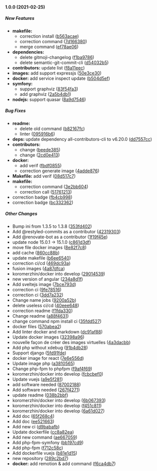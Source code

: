 #### 1.0.0 (2021-02-25)

##### New Features

* **makefile:**
  *  correction install ([b563acae](https://github.com/koromerzhin/docker/commit/b563acae78422568bed0454bb82c5db6fc0ece23))
  *  correction command ([7d166380](https://github.com/koromerzhin/docker/commit/7d1663805f044ec8e15c400e6efc4ba6a83ccf6f))
  *  merge command ([ef78ae06](https://github.com/koromerzhin/docker/commit/ef78ae061bafd3926e476630110c1c22b47b3e8a))
* **dependencies:**
  *  delete gitmoji-changelog ([f1ba9786](https://github.com/koromerzhin/docker/commit/f1ba9786dc543fc72b50e7041d78e2d836307160))
  *  delete semantic-git-commit-cli ([d54032b5](https://github.com/koromerzhin/docker/commit/d54032b58420456aaccd2d73e9898f369766c413))
* **contributors:**  update list ([f8a11eec](https://github.com/koromerzhin/docker/commit/f8a11eec1d7c00230251d8c310c06747f505c0b9))
* **images:**  add support expressjs ([50e3ce30](https://github.com/koromerzhin/docker/commit/50e3ce301bb2b7bcfcda1a9f1d6aad7be19dac9a))
* **docker:**  add service inspect update ([b504d5ef](https://github.com/koromerzhin/docker/commit/b504d5efb1a587eb966adbb6f64b006223e27c8d))
* **symfony:**
  *  support graphviz ([83f54fa3](https://github.com/koromerzhin/docker/commit/83f54fa3a3d75c1173e2264e9e9d2454ade10ae2))
  *  add graphviz ([2a5b4db1](https://github.com/koromerzhin/docker/commit/2a5b4db155e5247f457592c4e5c4ad9d9935a259))
* **nodejs:**  support quasar ([8a9d7546](https://github.com/koromerzhin/docker/commit/8a9d7546d6a0b31b82eadcf3a466e184ed49b5d4))

##### Bug Fixes

* **readme:**
  *  delete old command ([b82167fc](https://github.com/koromerzhin/docker/commit/b82167fcf9b3c0931a25e84aa24a4c3a9fc5b95e))
  *  linter ([095916b6](https://github.com/koromerzhin/docker/commit/095916b6e7506724ce7ba9c9a76ab86648e51568))
* **deps:**  update dependency all-contributors-cli to v6.20.0 ([dd7557cc](https://github.com/koromerzhin/docker/commit/dd7557cca7e028bc44505a85559847e953c9ade8))
* **contributors:**
  *  change ([beede385](https://github.com/koromerzhin/docker/commit/beede38548ba5ccb33c5cc6419c5a7eeb14618f6))
  *  change ([2cd0e413](https://github.com/koromerzhin/docker/commit/2cd0e413fef4780c4dc57e40e4d00e806a51608c))
* **docker:**
  *  add verif ([fbdf0855](https://github.com/koromerzhin/docker/commit/fbdf0855b57d4884f21da8b67cff6a01abea7c76))
  *  correction generate image ([4adde876](https://github.com/koromerzhin/docker/commit/4adde8761dc3da749d883bcf209cdcf1595467e5))
* **Makefile:**  add verif ([08d517c7](https://github.com/koromerzhin/docker/commit/08d517c7d6fa80cfb6ce3b1f0e434bd83096d154))
* **makefile:**
  *  correction command ([3e2bb604](https://github.com/koromerzhin/docker/commit/3e2bb604ef94d2a7d7e946771e6e4e7190107b11))
  *  correction call ([51761213](https://github.com/koromerzhin/docker/commit/517612133b531c8a72ddfc95ee0b8bcc7250a736))
*  correction badge ([fb4cb998](https://github.com/koromerzhin/docker/commit/fb4cb998ae177ef9657ba58357c09f267b753deb))
*  correction badge ([bc332362](https://github.com/koromerzhin/docker/commit/bc33236251feef5d8b1c9219e5dc665194df637c))

##### Other Changes

*  Bump ini from 1.3.5 to 1.3.8 ([353fd402](https://github.com/koromerzhin/docker/commit/353fd40217fdca756f3bb595641e63f58fb0b9ea))
*  Add @restyled-commits as a contributor ([42319303](https://github.com/koromerzhin/docker/commit/42319303ec9fca6a77d9065f4872598820feb89a))
*  Add @renovate-bot as a contributor ([1f19f45e](https://github.com/koromerzhin/docker/commit/1f19f45e0e9235eb5c07b1542e0ed6e890add8e8))
*  update node 15.0.1 -> 15.1.0 ([c861d3df](https://github.com/koromerzhin/docker/commit/c861d3dff1e97ef7e3d7bcaa1a4f219632e270ef))
*  move file docker images ([8e82f7c8](https://github.com/koromerzhin/docker/commit/8e82f7c8acfbec016d7b8b82a7db97be4f1341f2))
*  add cache ([860cc88b](https://github.com/koromerzhin/docker/commit/860cc88b36f17e7f09ad46ed48397d70b4d51b02))
*  update makefile ([b6ee6540](https://github.com/koromerzhin/docker/commit/b6ee6540928ee38850e2ece9b24ff293701c44e2))
*  correction ci/cd ([469dc93a](https://github.com/koromerzhin/docker/commit/469dc93ac167cd19e192813a8d377f3da77272a0))
*  fusion images ([4a87dfca](https://github.com/koromerzhin/docker/commit/4a87dfca7c891773213a723d0423381437fe3603))
* koromerzhin/docker into develop ([29014539](https://github.com/koromerzhin/docker/commit/2901453924eeffad71821e9dea72f583ea8d4051))
*  new version of angular ([234a8d1f](https://github.com/koromerzhin/docker/commit/234a8d1f7f19c376efff8252984679f0820c53cd))
*  Add sveltejs image ([7bce793d](https://github.com/koromerzhin/docker/commit/7bce793d87fa79bd6a25000dbed0007ede1ffc42))
*  correction ci ([9fe78516](https://github.com/koromerzhin/docker/commit/9fe78516cc396c71c510fcaa21e732f15f269a84))
*  correction ci ([3dd7a232](https://github.com/koromerzhin/docker/commit/3dd7a232e93ab990c10cd7f5cd8188e26f9b3871))
*  Change name jobs ([9200a52b](https://github.com/koromerzhin/docker/commit/9200a52b0fe57f89d81a7c3060c06cde3e753829))
*  delete useless ci/cd ([40eee648](https://github.com/koromerzhin/docker/commit/40eee6483ad60744eb02fea1a6c32498da5e39bc))
*  correction readme ([f1fda330](https://github.com/koromerzhin/docker/commit/f1fda33022275ae2b695db91cabd1d11d3aef5e2))
*  Change readme ([a88f4631](https://github.com/koromerzhin/docker/commit/a88f4631a5092a570d7230264b5b313cdd91963b))
*  change command npm install ci ([35fdd527](https://github.com/koromerzhin/docker/commit/35fdd527952be1fe06ce5dbc64295e9657cc8301))
*  docker files ([570abea2](https://github.com/koromerzhin/docker/commit/570abea2f7e6016982431f1ac1ddb480f262b435))
*  Add linter docker and markdown ([dc91af88](https://github.com/koromerzhin/docker/commit/dc91af882eca00a8127f8e40daefcfc21a8083c8))
*  Update docker images ([32398a96](https://github.com/koromerzhin/docker/commit/32398a96364fd336a6c4acdad978adf33e8a9dfe))
*  nouvelle façon de créer des images virtuelles ([4a3dacbb](https://github.com/koromerzhin/docker/commit/4a3dacbb2272b945da0fb2bfbfa85919d6bb5daf))
*  Add php without xdebug ([91b4db28](https://github.com/koromerzhin/docker/commit/91b4db2892ab3373c437276873f09f7c3154fa10))
*  Support django ([5fd91fde](https://github.com/koromerzhin/docker/commit/5fd91fded638a4b5bd3fd457b9536e67718a2e96))
*  docker image for react ([7e6e556d](https://github.com/koromerzhin/docker/commit/7e6e556df464584a3fc805a8f18f417d4de0987b))
*  Update image php ([a3810565](https://github.com/koromerzhin/docker/commit/a3810565c1f52d00f15c0dda621aa9e12e180c46))
*  Change php-fpm to phpfpm ([f9af4f69](https://github.com/koromerzhin/docker/commit/f9af4f69b254b7eebb2958ffe6911a4c853e4a03))
* koromerzhin/docker into develop ([fcbcbef0](https://github.com/koromerzhin/docker/commit/fcbcbef0e1dda0a056dececa052b624e27ecc3b7))
*  Update vuejs ([a9e5f281](https://github.com/koromerzhin/docker/commit/a9e5f28103bfffd2f50640b9c3a42d62c0777c01))
*  add software needed ([87002188](https://github.com/koromerzhin/docker/commit/870021881cae24f12d94e326462a58c8bf590e13))
*  Add software needed ([267f4271](https://github.com/koromerzhin/docker/commit/267f42712d5cef1fb4a8c990941bb9af7a56348a))
*  update readme ([038b2bbf](https://github.com/koromerzhin/docker/commit/038b2bbf7d09bcbfaebb09026c1f89124a6920b1))
* koromerzhin/docker into develop ([6b067393](https://github.com/koromerzhin/docker/commit/6b067393aa6a75a8f3e52fc718158910ea8ba187))
* koromerzhin/docker into develop ([f451c811](https://github.com/koromerzhin/docker/commit/f451c8110f9a25ca3ce17a32fa4783ed0e93bd28))
* koromerzhin/docker into develop ([6a61d027](https://github.com/koromerzhin/docker/commit/6a61d0276d1ef28bf25f60b18f6049b8f825eb38))
*  Add doc ([65f268c4](https://github.com/koromerzhin/docker/commit/65f268c4c0d6cb58c311fdf135f7d8fbbf49b81e))
*  Add doc ([ee521663](https://github.com/koromerzhin/docker/commit/ee521663d5efa38cee72d087574247e6b50250eb))
*  Add new ci ([d9babafb](https://github.com/koromerzhin/docker/commit/d9babafb6a825dda60bf48f0a77e7046990c4f7a))
*  Update dockerfile ([cc8a82ea](https://github.com/koromerzhin/docker/commit/cc8a82ea22acedbcaebfa16afde5cd04b8f9ed84))
*  Add new command ([ae667059](https://github.com/koromerzhin/docker/commit/ae6670594d1c9246c3675dc24cf6281d62ae0e3a))
*  Add php-fpm-symfony ([bb197cd9](https://github.com/koromerzhin/docker/commit/bb197cd9725fb39db1fc87b7a64a5166943bd298))
*  Add php-fpm ([f712c58c](https://github.com/koromerzhin/docker/commit/f712c58c9c90059ae1d911d6754deafdf2d00930))
*  Add dockerfile vuejs ([b81e1d15](https://github.com/koromerzhin/docker/commit/b81e1d151f0b5139f729b808fc52feea283d3b66))
*  new repository ([289c2bd7](https://github.com/koromerzhin/docker/commit/289c2bd727d7dd570493d99e5c0590019ba3f4ba))
* **docker:**  add remotion & add command ([f6ca4db7](https://github.com/koromerzhin/docker/commit/f6ca4db75e3d4e90ceeda9a56e3a1234274e8f64))

